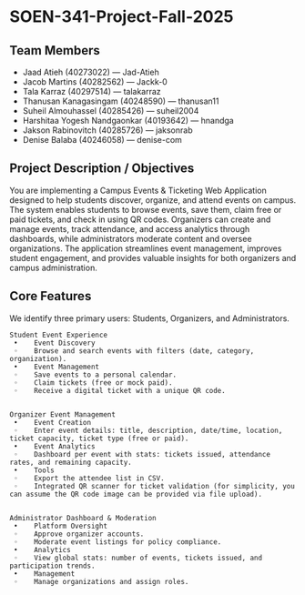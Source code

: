 # SOEN-341-Project-Fall-2025


## Team Members
- Jaad Atieh (40273022) — Jad-Atieh  
- Jacob Martins (40282562) — Jackk-0  
- Tala Karraz (40297514) — talakarraz  
- Thanusan Kanagasingam (40248590) — thanusan11  
- Suheil Almouhassel (40285426) — suheil2004  
- Harshitaa Yogesh Nandgaonkar (40193642) — hnandga
- Jakson Rabinovitch (40285726) — jaksonrab  
- Denise Balaba (40246058) — denise-com  

## Project Description / Objectives
You are implementing a Campus Events & Ticketing Web Application designed to help students discover, organize, and attend events on campus. The system enables students to browse events, save them, claim free or paid tickets, and check in using QR codes. Organizers can create and manage events, track attendance, and access analytics through dashboards, while administrators moderate content and oversee organizations. The application streamlines event management, improves student engagement, and provides valuable insights for both organizers and campus administration.

## Core Features
We identify three primary users: Students, Organizers, and Administrators.

    Student Event Experience
     •    Event Discovery
     ◦    Browse and search events with filters (date, category, organization).
     •    Event Management
     ◦    Save events to a personal calendar.
     ◦    Claim tickets (free or mock paid).
     ◦    Receive a digital ticket with a unique QR code.


    Organizer Event Management
     •    Event Creation
     ◦    Enter event details: title, description, date/time, location, ticket capacity, ticket type (free or paid).
     •    Event Analytics
     ◦    Dashboard per event with stats: tickets issued, attendance rates, and remaining capacity.
     •    Tools
     ◦    Export the attendee list in CSV.
     ◦    Integrated QR scanner for ticket validation (for simplicity, you can assume the QR code image can be provided via file upload).


    Administrator Dashboard & Moderation
     •    Platform Oversight
     ◦    Approve organizer accounts.
     ◦    Moderate event listings for policy compliance.
     •    Analytics
     ◦    View global stats: number of events, tickets issued, and participation trends.
     •    Management
     ◦    Manage organizations and assign roles.
